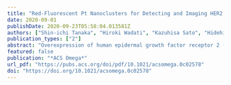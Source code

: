 ```yaml
---
title: "Red-Fluorescent Pt Nanoclusters for Detecting and Imaging HER2 in Breast Cancer Cells"
date: 2020-09-01
publishDate: 2020-09-23T05:58:04.013581Z
authors: ["Shin-ichi Tanaka", "Hiroki Wadati", "Kazuhisa Sato", "Hidehiro Yasuda", "Hirohiko Niioka"]
publication_types: ["2"]
abstract: "Overexpression of human epidermal growth factor receptor 2 (HER2) is associated with more frequent cancer recurrence and metastasis. Sensitive sensing of HER2 in living breast cancer cells is crucial in the early stages of cancer and to further understand its role in cells. Biomedical imaging has become an indispensable tool in the fields of early cancer diagnosis and therapy. In this study, we designed and synthesized platinum (Pt) nanocluster bionanoprobes with red emission (Ex/Em = 535/630 nm) for fluorescence imaging of HER2. Our Pt nanoclusters, which were synthesized using polyamidoamine (PAMAM) dendrimer and preequilibration, exhibited approximately 1% quantum yield and possessed low cytotoxicity, ultrasmall size, and excellent photostability. Furthermore, combined with ProteinA as an adapter protein, we developed Pt bionanoprobes with minimal nonspecific binding and utilized them as fluorescent probes for highly sensitive optical imaging of HER2 at the cellular level. More importantly, molecular probes with long-wavelength emission have allowed visualization of deep anatomical features because of enhanced tissue penetration and a decrease in background noise from tissue scattering. Our Pt nanoclusters are promising fluorescent probes for biomedical applications."
featured: false
publication: "*ACS Omega*"
url_pdf: "https://pubs.acs.org/doi/pdf/10.1021/acsomega.0c02578"
doi: "https://doi.org/10.1021/acsomega.0c02578"
---
```


